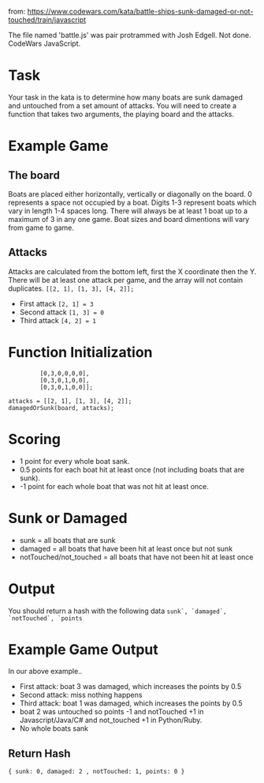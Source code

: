 from: https://www.codewars.com/kata/battle-ships-sunk-damaged-or-not-touched/train/javascript

The file named 'battle.js' was pair protrammed with Josh Edgell. Not done. CodeWars JavaScript.

# Task
Your task in the kata is to determine how many boats are sunk damaged and untouched from a set amount of attacks. You will need to create a function that takes two arguments, the playing board and the attacks.

# Example Game
## The board

Boats are placed either horizontally, vertically or diagonally on the board. 0 represents a space not occupied by a boat. Digits 1-3 represent boats which vary in length 1-4 spaces long. There will always be at least 1 boat up to a maximum of 3 in any one game. Boat sizes and board dimentions will vary from game to game.

## Attacks
Attacks are calculated from the bottom left, first the X coordinate then the Y. There will be at least one attack per game, and the array will not contain duplicates.
`[[2, 1], [1, 3], [4, 2]];`
* First attack      `[2, 1] = 3`
* Second attack `[1, 3] = 0`
* Third attack     `[4, 2] = 1`
# Function Initialization
```board = [[0,0,0,2,2,0],
         [0,3,0,0,0,0],
         [0,3,0,1,0,0],
         [0,3,0,1,0,0]];

attacks = [[2, 1], [1, 3], [4, 2]];
damagedOrSunk(board, attacks);
```
# Scoring
* 1 point for every whole boat sank.
* 0.5 points for each boat hit at least once (not including boats that are sunk).
* -1 point for each whole boat that was not hit at least once.
# Sunk or Damaged
* sunk = all boats that are sunk
* damaged = all boats that have been hit at least once but not sunk
* notTouched/not_touched = all boats that have not been hit at least once
# Output
You should return a hash with the following data
``sunk`, `damaged`, `notTouched`, `points``
# Example Game Output
In our above example..

* First attack: boat 3 was damaged, which increases the points by 0.5
* Second attack: miss nothing happens
* Third attack: boat 1 was damaged, which increases the points by 0.5
* boat 2 was untouched so points -1 and notTouched +1 in Javascript/Java/C# and not_touched +1 in Python/Ruby.
* No whole boats sank
## Return Hash
`{ sunk: 0, damaged: 2 , notTouched: 1, points: 0 }`